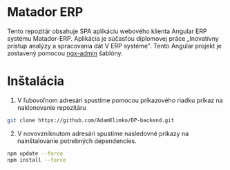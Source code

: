 # Matador ERP
Tento repozitár obsahuje SPA aplikáciu webového klienta Angular
ERP systému Matador-ERP. Aplikácia je súčasťou diplomovej práce „Inovatívny prístup analýzy a spracovania dát V ERP systéme". Tento Angular projekt je zostavený pomocou [ngx-admin](https://akveo.github.io/ngx-admin/?utm_campaign=ngx_admin%20-%20home%20-%20ngx_admin%20github%20readme&utm_source=ngx_admin_material&utm_medium=referral&utm_content=github_readme)
šablóny.

# Inštalácia 
1. V ľubovoľnom adresári spustíme pomocou príkazového riadku príkaz na naklonovanie repozitáru

```bash
git clone https://github.com/AdamKlimko/DP-backend.git
```

2. V novovzniknutom adresári spustíme nasledovné príkazy na nainštalovanie potrebných dependencies.

```bash
npm update --force
npm install --force
```

